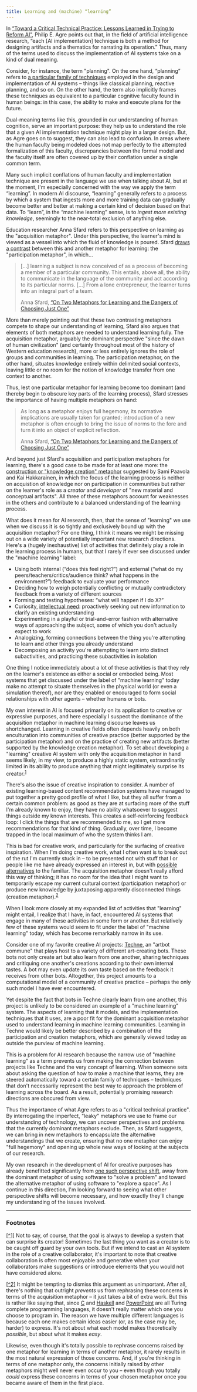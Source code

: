 ```yaml
---
title: Learning and (machine) “learning”
---
```


In [“Toward a Critical Technical Practice: Lessons Learned in Trying to Reform AI”](http://polaris.gseis.ucla.edu/pagre/critical.html), Philip E. Agre points out that, in the field of artificial intelligence research, “each [AI implementation] technique is both a method for designing artifacts and a thematics for narrating its operation.” Thus, many of the terms used to discuss the implementation of AI systems take on a kind of dual meaning.

Consider, for instance, the term "planning". On the one hand, “planning” refers to [a particular family of techniques](https://en.wikipedia.org/wiki/Automated_planning_and_scheduling) employed in the design and implementation of AI systems – things like classical planning, reactive planning, and so on. On the other hand, the term also implicitly frames these techniques as equivalent to a particular cognitive faculty found in human beings: in this case, the ability to make and execute plans for the future.

Dual-meaning terms like this, grounded in our understanding of human cognition, serve an important purpose: they help us to understand the role that a given AI implementation technique might play in a larger design. But, as Agre goes on to suggest, they can also lead to confusion. In areas where the human faculty being modeled does not map perfectly to the attempted formalization of this faculty, discrepancies between the formal model and the faculty itself are often covered up by their conflation under a single common term.

Many such implicit conflations of human faculty and implementation technique are present in the language we use when talking about AI, but at the moment, I'm especially concerned with the way we apply the term “learning”. In modern AI discourse, “learning” generally refers to a process by which a system that ingests more and more training data can gradually become better and better at making a certain kind of decision based on that data. To “learn”, in the “machine learning” sense, is to *ingest more existing knowledge*, seemingly to the near-total exclusion of anything else.

Education researcher Anna Sfard refers to this perspective on learning as the "acquisition metaphor". Under this perspective, the learner's mind is viewed as a vessel into which the fluid of knowledge is poured. Sfard [draws a contrast](https://www.colorado.edu/physics/phys4810/phys4810_fa08/4810_readings/Sfard.pdf) between this and another metaphor for learning: the "participation metaphor", in which...

> [...] learning a subject is now conceived of as a process of becoming a member of a particular community. This entails, above all, the ability to communicate in the language of the community and act according to its particular norms. [...] From a lone entrepreneur, the learner turns into an integral part of a team.
>
> <footer>Anna Sfard, <a href="https://www.colorado.edu/physics/phys4810/phys4810_fa08/4810_readings/Sfard.pdf">“On Two Metaphors for Learning and the Dangers of Choosing Just One”</a></footer>

More than merely pointing out that these two contrasting metaphors compete to shape our understanding of learning, Sfard also argues that elements of both metaphors are needed to understand learning fully. The acquisition metaphor, arguably the dominant perspective "since the dawn of human civilization" (and certainly throughout most of the history of Western education research), more or less entirely ignores the role of groups and communities in learning. The participation metaphor, on the other hand, situates knowledge entirely within delimited social contexts, leaving little or no room for the notion of knowledge transfer from one context to another.

Thus, lest one particular metaphor for learning become too dominant (and thereby begin to obscure key parts of the learning process), Sfard stresses the importance of having multiple metaphors on hand:

> As long as a metaphor enjoys full hegemony, its normative implications are usually taken for granted; introduction of a new metaphor is often enough to bring the issue of norms to the fore and turn it into an object of explicit reflection.
>
> <footer>Anna Sfard, <a href="https://www.colorado.edu/physics/phys4810/phys4810_fa08/4810_readings/Sfard.pdf">“On Two Metaphors for Learning and the Dangers of Choosing Just One”</a></footer>

And beyond just Sfard's acquisition and participation metaphors for learning, there's a good case to be made for at least one more: the [construction or "knowledge creation" metaphor](http://www.uio.no/studier/emner/matnat/ifi/TOOL5100/v08/leseliste/F11/fulltext.pdf) suggested by Sami Paavola and Kai Hakkarainen, in which the focus of the learning process is neither on acquistion of knowledge nor on participation in communities but rather on the learner's role as a *creator* and *developer* of "new material and conceptual artifacts". All three of these metaphors account for weaknesses in the others and contribute to a balanced understanding of the learning process.

What does it mean for AI research, then, that the sense of "learning" we use when we discuss it is so tightly and exclusively bound up with the acquisition metaphor? For one thing, I think it means we might be missing out on a wide variety of potentially important new research directions. Here's a (hugely inexhaustive) list of activities that definitely play a role in the learning process in humans, but that I rarely if ever see discussed under the "machine learning" label:

* Using both internal (“does this feel right?”) and external (“what do my peers/teachers/critics/audience think? what happens in the environment?”) feedback to evaluate your performance
* Deciding how to weigh potentially conflicting or mutually contradictory feedback from a variety of different sources
* Forming and testing hypotheses: “what will happen if I do X?”
* Curiosity, [intellectual need](https://mkremins.github.io/blog/doors-headaches-intellectual-need/): proactively seeking out new information to clarify an existing understanding
* Experimenting in a playful or trial-and-error fashion with alternative ways of approaching the subject, some of which you don't actually expect to work
* Analogizing, forming connections between the thing you're attempting to learn and other things you already understand
* Decomposing an activity you're attempting to learn into distinct subactivities, and practicing these subactivities in isolation

One thing I notice immediately about a lot of these activities is that they rely on the learner's existence as either a social or embodied being. Most systems that get discussed under the label of "machine learning" today make no attempt to situate themselves in the physical world (or even a simulation thereof), nor are they enabled or encouraged to form social relationships with other agents – whether humans or bots.

My own interest in AI is focused primarily on its application to creative or expressive purposes, and here especially I suspect the dominance of the acquisition metaphor in machine learning discourse leaves us shortchanged. Learning in creative fields often depends heavily on both enculturation into communities of creative practice (better supported by the participation metaphor) and on the practice of creating new artifacts (better supported by the knowledge creation metaphor). To set about developing a "learning" creative AI system with only the acquisition metaphor in hand seems likely, in my view, to produce a highly static system, extraordinarily limited in its ability to produce anything that might legitimately surprise its creator.<sup><a name="1" href="#1-note">1</a></sup>

There's also the issue of creative inspiration to consider. A number of existing learning-based content recommendation systems have managed to put together a pretty good profile of what I like, but they all suffer from a certain common problem: as good as they are at surfacing more of the stuff I'm already known to enjoy, they have no ability whatsoever to suggest things outside my known interests. This creates a self-reinforcing feedback loop: I click the things that are recommended to me, so I get more recommendations for that kind of thing. Gradually, over time, I become trapped in the local maximum of who the system thinks I am.

This is bad for creative work, and particularly for the surfacing of creative inspiration. When I'm doing creative work, what I often want is to break out of the rut I'm currently stuck in – to be presented not with stuff that I or people like me have already expressed an interest in, but with [possible alternatives](https://twitter.com/maxkreminski/status/748173042841452544) to the familiar. The acquisition metaphor doesn't really afford this way of thinking; it has no room for the idea that I might want to temporarily escape my current cultural context (participation metaphor) or produce new knowledge by juxtaposing apparently disconnected things (creation metaphor).<sup><a name="2" href="#2-note">2</a></sup>

When I look more closely at my expanded list of activities that "learning" might entail, I realize that I have, in fact, encountered AI systems that engage in many of these activities in some form or another. But relatively few of these systems would seem to fit under the label of "machine learning" today, which has become remarkably narrow in its use.

Consider one of my favorite creative AI projects: [Techne](https://users.soe.ucsc.edu/~ejw/papers/techne-pcg-workshop-2016.pdf), an "artbot commune" that plays host to a variety of different art-creating bots. These bots not only create art but also learn from one another, sharing techniques and critiquing one another's creations according to their own internal tastes. A bot may even update its own taste based on the feedback it receives from other bots. Altogether, this project amounts to a computational model of a community of creative practice – perhaps the only such model I have ever encountered.

Yet despite the fact that bots in Techne clearly learn from one another, this project is unlikely to be considered an example of a "machine learning" system. The aspects of learning that it models, and the implementation techniques that it uses, are a poor fit for the dominant acquisition metaphor used to understand learning in machine learning communities. Learning in Techne would likely be better described by a combination of the participation and creation metaphors, which are generally viewed today as outside the purview of machine learning.

This is a problem for AI research because the narrow use of "machine learning" as a term prevents us from making the connection between projects like Techne and the very concept of learning. When someone sets about asking the question of how to make a machine that learns, they are steered automatically toward a certain family of techniques – techniques that don't necessarily represent the best way to approach the problem of learning across the board. As a result, potentially promising research directions are obscured from view.

Thus the importance of what Agre refers to as a "critical technical practice". By interrogating the imperfect, "leaky" metaphors we use to frame our understanding of technology, we can uncover perspectives and problems that the currently dominant metaphors exclude. Then, as Sfard suggests, we can bring in new metaphors to encapsulate the alternative understandings that we create, ensuring that no one metaphor can enjoy "full hegemony" and opening up whole new ways of looking at the subjects of our research.

My own research in the development of AI for creative purposes has already benefitted significantly from [one such perspective shift](https://twitter.com/maxkreminski/status/748171251403886592), away from the dominant metaphor of using software to "solve a problem" and toward the alternative metaphor of using software to "explore a space". As I continue in this direction, I'm looking forward to seeing what other perspective shifts will become necessary, and how exactly they'll change my understanding of the issues involved.

---

### Footnotes

<a name="1-note" href="#1">[^1]</a> Not to say, of course, that the goal is always to develop a system that can surprise its creator! Sometimes the last thing you want as a creator is to be caught off guard by your own tools. But if we intend to cast an AI system in the role of a creative collaborator, it's important to note that creative collaboration is often most enjoyable and generative when your collaborators make suggestions or introduce elements that you would not have considered alone.

<a name="2-note" href="#2">[^2]</a> It might be tempting to dismiss this argument as unimportant. After all, there's nothing that outright *prevents* us from rephrasing these concerns in terms of the acquisition metaphor – it just takes a bit of extra work. But this is rather like saying that, since [C](https://en.wikipedia.org/wiki/C_(programming_language)) and [Haskell](https://en.wikipedia.org/wiki/Haskell_(programming_language)) and [PowerPoint](https://www.youtube.com/watch?v=uNjxe8ShM-8) are all Turing complete programming languages, it doesn't really matter which one you choose to program in. The reason we have multiple different languages is because each one makes certain ideas easier (or, as the case may be, harder) to express. It's not about what each model makes theoretically *possible*, but about what it makes *easy*.

Likewise, even though it's totally possible to rephrase concerns raised by one metaphor for learning in terms of another metaphor, it rarely results in the most natural expression of those concerns. And, if you're thinking in terms of one metaphor only, the concerns initially raised by other metaphors might well never even occur to you – even though you totally *could* express these concerns in terms of your chosen metaphor once you became aware of them in the first place.
